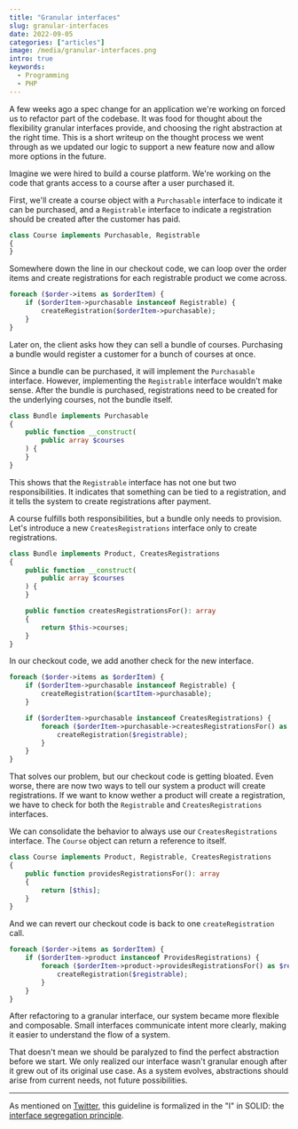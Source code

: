```yaml
---
title: "Granular interfaces"
slug: granular-interfaces
date: 2022-09-05
categories: ["articles"]
image: /media/granular-interfaces.png
intro: true
keywords:
  - Programming
  - PHP
---
```


A few weeks ago a spec change for an application we're working on forced us to refactor part of the codebase. It was food for thought about the flexibility granular interfaces provide, and choosing the right abstraction at the right time. This is a short writeup on the thought process we went through as we updated our logic to support a new feature now and allow more options in the future.

<!--more-->

Imagine we were hired to build a course platform. We're working on the code that grants access to a course after a user purchased it.

First, we'll create a course object with a `Purchasable` interface to indicate it can be purchased, and a `Registrable` interface to indicate a registration should be created after the customer has paid.

```php
class Course implements Purchasable, Registrable
{
}
```

Somewhere down the line in our checkout code, we can loop over the order items and create registrations for each registrable product we come across.

```php
foreach ($order->items as $orderItem) {
    if ($orderItem->purchasable instanceof Registrable) {
        createRegistration($orderItem->purchasable);
    }
}
```

Later on, the client asks how they can sell a bundle of courses. Purchasing a bundle would register a customer for a bunch of courses at once.

Since a bundle can be purchased, it will implement the `Purchasable` interface. However, implementing the `Registrable` interface wouldn't make sense. After the bundle is purchased, registrations need to be created for the underlying courses, not the bundle itself.

```php
class Bundle implements Purchasable
{
    public function __construct(
        public array $courses
    ) {
    }
}
```

This shows that the `Registrable` interface has not one but two responsibilities. It indicates that something can be tied to a registration, and it tells the system to create registrations after payment.

A course fulfills both responsibilities, but a bundle only needs to provision. Let's introduce a new `CreatesRegistrations` interface only to create registrations.

```php
class Bundle implements Product, CreatesRegistrations
{
    public function __construct(
        public array $courses
    ) {
    }

    public function createsRegistrationsFor(): array
    {
        return $this->courses;
    }
}
```

In our checkout code, we add another check for the new interface.

```php
foreach ($order->items as $orderItem) {
    if ($orderItem->purchasable instanceof Registrable) {
        createRegistration($cartItem->purchasable);
    }

    if ($orderItem->purchasable instanceof CreatesRegistrations) {
        foreach ($orderItem->purchasable->createsRegistrationsFor() as $registrable) {
            createRegistration($registrable);
        }
    }
}
```

That solves our problem, but our checkout code is getting bloated. Even worse, there are now two ways to tell our system a product will create registrations. If we want to know wether a product will create a registration, we have to check for both the `Registrable` and `CreatesRegistrations` interfaces.

We can consolidate the behavior to always use our `CreatesRegistrations` interface. The `Course` object can return a reference to itself.

```php
class Course implements Product, Registrable, CreatesRegistrations
{
    public function providesRegistrationsFor(): array
    {
        return [$this];
    }
}
```

And we can revert our checkout code is back to one `createRegistration` call.

```php
foreach ($order->items as $orderItem) {
    if ($orderItem->product instanceof ProvidesRegistrations) {
        foreach ($orderItem->product->providesRegistrationsFor() as $registrable) {
            createRegistration($registrable);
        }
    }
}
```

After refactoring to a granular interface, our system became more flexible and composable. Small interfaces communicate intent more clearly, making it easier to understand the flow of a system.

That doesn't mean we should be paralyzed to find the perfect abstraction before we start. We only realized our interface wasn't granular enough after it grew out of its original use case. As a system evolves, abstractions should arise from current needs, not future possibilities.

---

As mentioned on [Twitter](https://twitter.com/v_dauchy/status/1566867230440169472), this guideline is formalized in the "I" in SOLID: the [interface segregation principle](https://en.wikipedia.org/wiki/Interface_segregation_principle).
